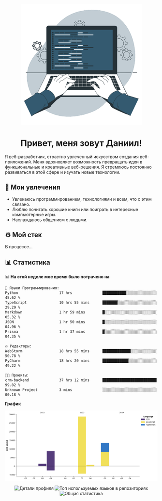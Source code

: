 <div align="center">
  <img width="400" src="assets/main_pic.webp" alt="">
  <h1>Привет, меня зовут Даниил!</h1>
</div>

Я веб-разработчик, страстно увлеченный искусством создания веб-приложений. Меня вдохновляет возможность превращать идеи в функциональные и креативные веб-решения. Я стремлюсь постоянно развиваться в этой сфере и изучать новые технологии.

## :game_die: Мои увлечения

* Увлекаюсь программированием, технологиями и всем, что с этим связано.
* Люблю почитать хорошие книги или поиграть в интересные компьютерные игры.
* Наслаждаюсь общением с людьми.

## :gear: Мой стек

В процессе...

## :bar_chart: Статистика

<!--START_SECTION:waka-->
📊 **На этой неделе мое время было потрачено на** 

```text
💬 Языки Программирования: 
Python                   17 hrs              ███████████░░░░░░░░░░░░░░   45.62 % 
TypeScript               10 hrs 55 mins      ███████░░░░░░░░░░░░░░░░░░   29.29 % 
Markdown                 1 hr 59 mins        █░░░░░░░░░░░░░░░░░░░░░░░░   05.32 % 
JSON                     1 hr 50 mins        █░░░░░░░░░░░░░░░░░░░░░░░░   04.96 % 
Prisma                   1 hr 37 mins        █░░░░░░░░░░░░░░░░░░░░░░░░   04.35 % 

🔥 Редакторы: 
WebStorm                 18 hrs 55 mins      █████████████░░░░░░░░░░░░   50.78 % 
PyCharm                  18 hrs 20 mins      ████████████░░░░░░░░░░░░░   49.22 % 

🐱‍💻 Проекты: 
crm-backend              37 hrs 12 mins      █████████████████████████   99.82 % 
Unknown Project          3 mins              ░░░░░░░░░░░░░░░░░░░░░░░░░   00.18 % 
```

**График**

![Lines of Code chart](https://raw.githubusercontent.com/daniilgrigorev01/daniilgrigorev01/main/assets/bar_graph.png)


<!--END_SECTION:waka-->

<div align="center">
  <img src="http://github-profile-summary-cards.vercel.app/api/cards/profile-details?username=daniilgrigorev01&theme=github" alt="Детали профиля">
  <img src="http://github-profile-summary-cards.vercel.app/api/cards/repos-per-language?username=daniilgrigorev01&theme=github" alt="Топ используемых языков в репозиториях">
  <img src="http://github-profile-summary-cards.vercel.app/api/cards/stats?username=daniilgrigorev01&theme=github" alt="Общая статистика">
</div>
